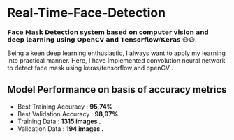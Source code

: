# Real-Time-Face-Detection
𝗙𝗮𝗰𝗲 𝗠𝗮𝘀𝗸 𝗗𝗲𝘁𝗲𝗰𝘁𝗶𝗼𝗻 𝘀𝘆𝘀𝘁𝗲𝗺 𝗯𝗮𝘀𝗲𝗱 𝗼𝗻 𝗰𝗼𝗺𝗽𝘂𝘁𝗲𝗿 𝘃𝗶𝘀𝗶𝗼𝗻 𝗮𝗻𝗱 𝗱𝗲𝗲𝗽 𝗹𝗲𝗮𝗿𝗻𝗶𝗻𝗴 𝘂𝘀𝗶𝗻𝗴 𝗢𝗽𝗲𝗻𝗖𝗩 𝗮𝗻𝗱 𝗧𝗲𝗻𝘀𝗼𝗿𝗳𝗹𝗼𝘄/𝗞𝗲𝗿𝗮𝘀 😷😷.

Being a keen deep learning enthusiastic, I always want to apply my learning into practical manner. Here, I have implemented convolution neural network to detect face mask using keras/tensorflow and openCV .

## Model Performance on basis of accuracy metrics

+ Best Training Accuracy : **95,74%**
+ Best Validation Accuracy : **98,97%**
+ Training Data : **1315 images .**
+ Validation Data : **194 images .**


